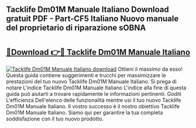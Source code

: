 ## Tacklife Dm01M Manuale Italiano Download gratuit PDF - Part-CF5 Italiano Nuovo manuale del proprietario di riparazione sOBNA

# <h2><a href="http://dfdsk30.blite.top/?on=Tacklife+Dm01M+Manuale+Italiano">🔗Download 👉🔴 Tacklife Dm01M Manuale Italiano</a></h2>

[![Tacklife Dm01M Manuale Italiano download](https://i.imgur.com/lujVjoI.png)](http://dfdsk30.blite.top/?on=Tacklife+Dm01M+Manuale+Italiano)
Ottieni il massimo da esso! Questa guida contiene suggerimenti e trucchi per massimizzare le prestazioni del tuo nuovo Tacklife Dm01M Manuale Italiano. Si prega di notare L'indice Tacklife Dm01M Manuale Italiano L'indice alla fine di questa guida può aiutarti a trovare rapidamente le informazioni pertinenti. Goditi L'efficienza Dell'elenco delle funzionalità mentre usi il tuo nuovo Tacklife Dm01M Manuale Italiano. Il vostro successo è il nostro obiettivo Tacklife Dm01M Manuale Italiano. Siamo qui per garantire la tua completa soddisfazione con il tuo nuovo prodotto.
